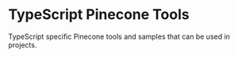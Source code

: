 # TypeScript Pinecone Tools

TypeScript specific Pinecone tools and samples that can be used in projects.
